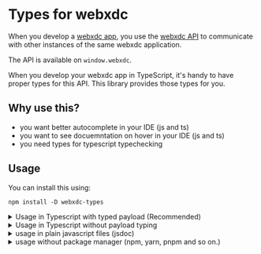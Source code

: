 # Types for webxdc

When you develop a [webxdc app](https://webxdc.org), you use the [webxdc
API](https://docs.webxdc.org/spec.html) to communicate with other instances of
the same webxdc application.

The API is available on `window.webxdc`.

When you develop your webxdc app in TypeScript, it's handy to have proper
types for this API. This library provides those types for you.

## Why use this?

- you want better autocomplete in your IDE (js and ts)
- you want to see docuemntation on hover in your IDE (js and ts)
- you need types for typescript typechecking

## Usage

You can install this using:

```shell
npm install -D webxdc-types
```

<details>
<summary> Usage in Typescript with typed payload (Recommended) </summary>

You should have a type that describes your webxdc payload structure in use
by your application:

```typescript
type Payload = {
  label: string;
  value: number;
};
// optional, only needed when you are planning to use the Ephemeral message p2p api.
type EphemeralPayload = {
  my_action: string;
  my_argument: string;
};
```

Once you have a `Payload` type, you can declare the type of `window.webxdc` in
your application:

```typescript
import { WebXdc } from "webxdc-types";

declare global {
  interface Window {
    webxdc: WebXdc<Payload, EphemeralPayload>;
  }
}
```

(write this in a file that is picked up by the typescript compiler, paths like `src/types.d.ts` or `src/global.d.ts` should work)

Now `window.webxdc` should be fully typed.

</details>

<details>
<summary> Usage in Typescript without payload typing </summary>

Use this if you just want completions only for the global API, but not for the status update and ephemeral message payloads. These will be filled with the generic `any` type.

```typescript
import "webxdc-types/global";
// or
/// <reference types="webxdc-types/global" />
```

Now `window.webxdc` should be typed.

</details>

<details>
<summary> 
usage in plain javascript files (jsdoc)
</summary>

If your IDE supports it (vscode and it's forks do), you can add `//@ts-check` to the top of your javascript file to enable typescript type checking for it.

you can then type variables like this

```js
//@ts-check

/** @type {number} documentation of the value */
const my_var = 8;
```

You can use this to import the webxdc types when you need them to type your functions:

```js
/**
 * @typedef {any} MyUpdatePayload
 * @typedef {any} MyEphemeralPayload
 * @typedef {import('webxdc-types').XDCFile} XDCFile
 * @typedef {import('webxdc-types').ReceivedStatusUpdate<MyUpdatePayload, MyEphemeralPayload>} ReceivedStatusUpdate
 * @typedef {import('webxdc-types').SendingStatusUpdate<MyUpdatePayload, MyEphemeralPayload>} SendingStatusUpdate
 * @typedef {import('webxdc-types').Webxdc<MyUpdatePayload, MyEphemeralPayload>} Webxdc
 */
// note that this does not set `window.webxdc` for you follow the steps below for that.
```

### Without typed payloads

If you just want the api and not want to type your payloads you can import the types for `window.webxdc` like this:

```
/** @typedef {import('webxdc-types/global')} */
```

### With typed payloads

For this you need to create a `mytypes.d.ts` file declaring your payload types:

```typescript
import { WebXdc } from "webxdc-types";

// do your own payload type here
type Payload = {
  label: string;
  value: number;
};

// optional, only needed when you are planning to use the Ephemeral message p2p api.
// if you do not use it set it to `any`
type EphemeralPayload = {
  my_action: string;
  my_argument: string;
};

declare global {
  interface Window {
    webxdc: WebXdc<Payload, EphemeralPayload>;
  }
}
```

Then import this file like this:

```js
/** @typedef {import('./my_types')} */
```

</details>


<details>
<summary> 
usage without package manager (npm, yarn, pnpm and so on.)
</summary>

Copy `global.d.ts` and `webxdc.d.ts` files into your project and use one of the methods above, adjusting the import path acordingly.

```js
/** @typedef {import('./global')} */
/** @typedef {import('./webxdc')} */
```

You can also combine the two files if you have basic knowledge of typescript.

</details>